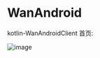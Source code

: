 # WanAndroid
kotlin-WanAndroidClient
首页:

![image](https://github.com/digtal/WanAndroid/blob/master/device-2019-03-22-144751.png)

